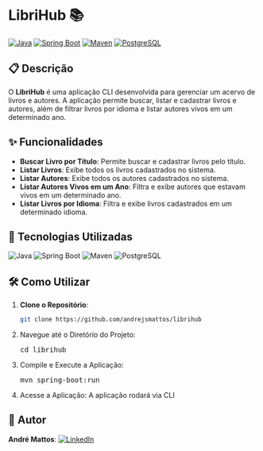 # LibriHub 📚

[![Java](https://img.shields.io/badge/Java-21-blue.svg)](https://www.oracle.com/java/)
[![Spring Boot](https://img.shields.io/badge/Spring%20Boot-3.4.0-brightgreen.svg)](https://spring.io/projects/spring-boot)
[![Maven](https://img.shields.io/badge/Maven-3.8.6-red.svg)](https://maven.apache.org/)
[![PostgreSQL](https://img.shields.io/badge/PostgreSQL-16-blue.svg)](https://www.postgresql.org/)


## 📋 Descrição

O **LibriHub** é uma aplicação CLI desenvolvida para gerenciar um acervo de livros e autores. A aplicação permite buscar, listar e cadastrar livros e autores, além de filtrar livros por idioma e listar autores vivos em um determinado ano.

## ✨ Funcionalidades

- **Buscar Livro por Título**: Permite buscar e cadastrar livros pelo título.
- **Listar Livros**: Exibe todos os livros cadastrados no sistema.
- **Listar Autores**: Exibe todos os autores cadastrados no sistema.
- **Listar Autores Vivos em um Ano**: Filtra e exibe autores que estavam vivos em um determinado ano.
- **Listar Livros por Idioma**: Filtra e exibe livros cadastrados em um determinado idioma.

## 🚀 Tecnologias Utilizadas

![Java](https://img.shields.io/badge/Java-21-blue.svg)
![Spring Boot](https://img.shields.io/badge/Spring%20Boot-3.4.0-brightgreen.svg)
![Maven](https://img.shields.io/badge/Maven-3.8.6-red.svg)
![PostgreSQL](https://img.shields.io/badge/PostgreSQL-16-blue.svg)

## 🛠️ Como Utilizar

1. **Clone o Repositório**:
   ```bash
   git clone https://github.com/andrejsmattos/librihub
2. Navegue até o Diretório do Projeto:<pre>cd librihub </pre>
3. Compile e Execute a Aplicação:<pre>mvn spring-boot:run </pre>
4. Acesse a Aplicação: A aplicação rodará via CLI


## 🤝 Autor
**André Mattos**: [![LinkedIn](https://img.shields.io/badge/-LinkedIn-0077B5?style=for-the-badge&logo=linkedin&logoColor=white)](https://www.linkedin.com/in/andrejsmattos)
